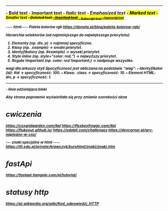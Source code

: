 -------------------
<b> - Bold text
<strong> - Important text
<i> - Italic text
<em> - Emphasized text
<mark> - Marked text
<small> - Smaller text
<del> - Deleted text
<ins> - Inserted text
<sub> - Subscript text
<sup> - Superscript text

---- html----
Paleta kolorów rgb
https://doneta.pl/blog/paleta-kolorow-rgb/

Hierarchia selektorów (od najmniejszego do największego priorytetu):
 1. Elementy (np. div, p) → najmniej specyficzne.
 2. Klasy (np. .example) → średni priorytet.
 3. Identyfikatory (np. #example) → wysoki priorytet.
 4. Style inline (np. style="color: red;") → najwyższy priorytet.
 5. Reguła !important (np. color: red !important;) → nadpisuje wszystko.

wagi dla arkuszy styli
Specyficzność jest obliczana na podstawie “wag”:
	•	Identyfikator (id): #id → specyficzność: 100.
	•	Klasa: .class → specyficzność: 10.
	•	Element HTML: div, p → specyficzność: 1.

<HR> - linia odzielająca bloki

Aby strona poprawnie wyświetlała się przy zmianie szerokości okna
<meta name="viewport" content="width=device-width, initial-scale=1.0">

# cwiczenia
https://cssgridgarden.com/#pl
https://flexboxfroggy.com/#pl
https://flukeout.github.io/
https://edabit.com/challenges
https://devcorner.pl/gry-napisane-w-css/

--- znaki specjalne w html ----
https://ifj.edu.pl/private/krawczyk/kurshtml/znaki/znaki.htm

# fastApi
https://fastapi.tiangolo.com/pl/tutorial/

# statusy http
https://pl.wikipedia.org/wiki/Kod_odpowiedzi_HTTP